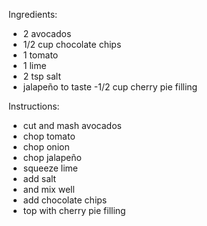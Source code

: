 Ingredients:
- 2 avocados
- 1/2 cup chocolate chips
- 1 tomato
- 1 lime
- 2 tsp salt
- jalapeño to taste
-1/2 cup cherry pie filling
  
Instructions:
- cut and mash avocados
- chop tomato
- chop onion
- chop jalapeño
- squeeze lime
- add salt
- and mix well
- add chocolate chips
- top with cherry pie filling
  

